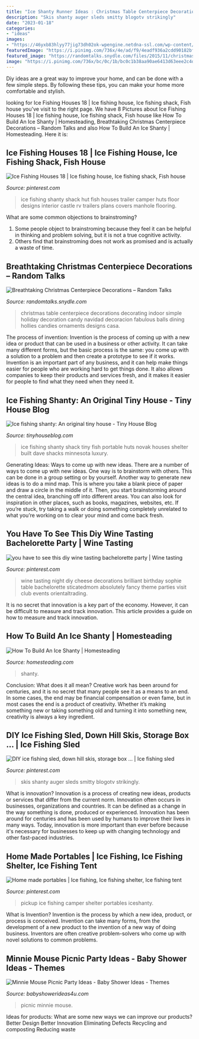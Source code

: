 ```yaml
---
title: "Ice Shanty Runner Ideas : Christmas Table Centerpiece Decorations Decorating Indoor Simple Holiday Decoration Candy Navidad Decoracion Fabulous Balls Dining Hollies Candies Ornaments Designs Casa"
description: "Skis shanty auger sleds smitty blogotv strikingly"
date: "2023-01-18"
categories:
- "ideas"
images:
- "https://46yxb83hlyy77jig73dh02ok-wpengine.netdna-ssl.com/wp-content/uploads/2021/01/Ice-Shanty-on-Medicine-Lake-Ice-shanty-Featured-SS.jpg"
featuredImage: "https://i.pinimg.com/736x/4e/ad/f9/4eadf936a2cdd90182bfb08883c23713--pickup-camper-ice-fishing.jpg"
featured_image: "https://randomtalks.snydle.com/files/2015/11/christmas-centerpiece-29.jpg"
image: "https://i.pinimg.com/736x/bc/0c/1b/bc0c1b38aa90ae6413d63eee2c4d401c.jpg"
---
```



Diy ideas are a great way to improve your home, and can be done with a few simple steps. By following these tips, you can make your home more comfortable and stylish.

	

		
looking for Ice Fishing Houses 18 | Ice fishing house, Ice fishing shack, Fish house you've visit to the right page. We have 8 Pictures about Ice Fishing Houses 18 | Ice fishing house, Ice fishing shack, Fish house like How To Build An Ice Shanty | Homesteading, Breathtaking Christmas Centerpiece Decorations – Random Talks and also How To Build An Ice Shanty | Homesteading. Here it is:
		
    
## Ice Fishing Houses 18 | Ice Fishing House, Ice Fishing Shack, Fish House

<img loading=lazy src="https://i.pinimg.com/736x/bc/0c/1b/bc0c1b38aa90ae6413d63eee2c4d401c.jpg" onerror="this.onerror=null;this.src='https://tse4.mm.bing.net/th?id=OIP.Yyv8GqPJw-Wp_paZcULAhQHaFi&amp;pid=15.1';" alt="Ice Fishing Houses 18 | Ice fishing house, Ice fishing shack, Fish house">

_Source: pinterest.com_

>ice fishing shanty shack hut fish houses trailer camper huts floor designs interior castle rv trailers plans covers manhole flooring. 

	

What are some common objections to brainstroming?
1. Some people object to brainstroming because they feel it can be helpful in thinking and problem solving, but it is not a true cognitive activity.
2. Others find that brainstroming does not work as promised and is actually a waste of time.

    
## Breathtaking Christmas Centerpiece Decorations – Random Talks

<img loading=lazy src="https://randomtalks.snydle.com/files/2015/11/christmas-centerpiece-29.jpg" onerror="this.onerror=null;this.src='https://tse2.mm.bing.net/th?id=OIP.IJlFUq8vjrZ7w9cQ37fR8wHaMW&amp;pid=15.1';" alt="Breathtaking Christmas Centerpiece Decorations – Random Talks">

_Source: randomtalks.snydle.com_

>christmas table centerpiece decorations decorating indoor simple holiday decoration candy navidad decoracion fabulous balls dining hollies candies ornaments designs casa. 

	

The process of invention:
Invention is the process of coming up with a new idea or product that can be used in a business or other activity. It can take many different forms, but the basic process is the same: you come up with a solution to a problem and then create a prototype to see if it works.
Invention is an important part of any business, and it can help make things easier for people who are working hard to get things done. It also allows companies to keep their products and services fresh, and it makes it easier for people to find what they need when they need it.

    
## Ice Fishing Shanty: An Original Tiny House - Tiny House Blog

<img loading=lazy src="http://tinyhouseblog.com/wp-content/uploads/2017/12/davenovak-fishinghut-builder.jpg" onerror="this.onerror=null;this.src='https://tse4.mm.bing.net/th?id=OIP.qGKyGks9r6FD7_DkBDJkjgHaE6&amp;pid=15.1';" alt="Ice fishing shanty: An original tiny house - Tiny House Blog">

_Source: tinyhouseblog.com_

>ice fishing shanty shack tiny fish portable huts novak houses shelter built dave shacks minnesota luxury. 

	

Generating Ideas: Ways to come up with new ideas.
There are a number of ways to come up with new ideas. One way is to brainstorm with others. This can be done in a group setting or by yourself. Another way to generate new ideas is to do a mind map. This is where you take a blank piece of paper and draw a circle in the middle of it. Then, you start brainstorming around the central idea, branching off into different areas. You can also look for inspiration in other places, such as books, magazines, websites, etc. If you’re stuck, try taking a walk or doing something completely unrelated to what you’re working on to clear your mind and come back fresh.

    
## You Have To See This Diy Wine Tasting Bachelorette Party | Wine Tasting

<img loading=lazy src="https://i.pinimg.com/originals/2d/fa/69/2dfa69002918ddc4a9a56f111abbf57f.jpg" onerror="this.onerror=null;this.src='https://tse1.mm.bing.net/th?id=OIP.tvm9p0sujboBjcrNmZr7UwHaLH&amp;pid=15.1';" alt="you have to see this diy wine tasting bachelorette party | Wine tasting">

_Source: pinterest.com_

>wine tasting night diy cheese decorations brilliant birthday sophie table bachelorette sticatedmom absolutely fancy theme parties visit club events orientaltrading. 

	

It is no secret that innovation is a key part of the economy. However, it can be difficult to measure and track innovation. This article provides a guide on how to measure and track innovation.

    
## How To Build An Ice Shanty | Homesteading

<img loading=lazy src="https://46yxb83hlyy77jig73dh02ok-wpengine.netdna-ssl.com/wp-content/uploads/2021/01/Ice-Shanty-on-Medicine-Lake-Ice-shanty-Featured-SS.jpg" onerror="this.onerror=null;this.src='https://tse1.mm.bing.net/th?id=OIP.-ZHEoZ786K_yvg5UiQq2EAHaEJ&amp;pid=15.1';" alt="How To Build An Ice Shanty | Homesteading">

_Source: homesteading.com_

>shanty. 

	

Conclusion: What does it all mean?
Creative work has been around for centuries, and it is no secret that many people see it as a means to an end. In some cases, the end may be financial compensation or even fame, but in most cases the end is a product of creativity. Whether it’s making something new or taking something old and turning it into something new, creativity is always a key ingredient.

    
## DIY Ice Fishing Sled, Down Hill Skis, Storage Box … | Ice Fishing Sled

<img loading=lazy src="https://i.pinimg.com/736x/d7/23/6d/d7236d0b6ee5cf54808a9dd7c4ba9b6d.jpg" onerror="this.onerror=null;this.src='https://tse2.mm.bing.net/th?id=OIP.j6x01KQzpDCBjINScix5bAHaJ4&amp;pid=15.1';" alt="DIY ice fishing sled, down hill skis, storage box … | Ice fishing sled">

_Source: pinterest.com_

>skis shanty auger sleds smitty blogotv strikingly. 

	

What is innovation?
Innovation is a process of creating new ideas, products or services that differ from the current norm. Innovation often occurs in businesses, organizations and countries. It can be defined as a change in the way something is done, produced or experienced. 
Innovation has been around for centuries and has been used by humans to improve their lives in many ways. Today, innovation is more important than ever before because it's necessary for businesses to keep up with changing technology and other fast-paced industries.

    
## Home Made Portables | Ice Fishing, Ice Fishing Shelter, Ice Fishing Tent

<img loading=lazy src="https://i.pinimg.com/736x/4e/ad/f9/4eadf936a2cdd90182bfb08883c23713--pickup-camper-ice-fishing.jpg" onerror="this.onerror=null;this.src='https://tse3.mm.bing.net/th?id=OIP.qbt0_KCXDMGnNzpQJg4QiAEgDY&amp;pid=15.1';" alt="Home made portables | Ice fishing, Ice fishing shelter, Ice fishing tent">

_Source: pinterest.com_

>pickup ice fishing camper shelter portables iceshanty. 

	

What is Invention?
Invention is the process by which a new idea, product, or process is conceived. Invention can take many forms, from the development of a new product to the invention of a new way of doing business. Inventors are often creative problem-solvers who come up with novel solutions to common problems.

    
## Minnie Mouse Picnic Party Ideas - Baby Shower Ideas - Themes

<img loading=lazy src="http://www.babyshowerideas4u.com/wp-content/uploads/2014/03/minnie-mouse-picnic-party-red-black-3.jpg" onerror="this.onerror=null;this.src='https://tse4.mm.bing.net/th?id=OIP.yvM25LtBW2BZokfL3DJ3cwHaLH&amp;pid=15.1';" alt="Minnie Mouse Picnic Party Ideas - Baby Shower Ideas - Themes">

_Source: babyshowerideas4u.com_

>picnic minnie mouse. 

	

Ideas for products: What are some new ways we can improve our products?
Better Design
Better Innovation
Eliminating Defects
Recycling and composting
Reducing waste

